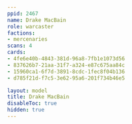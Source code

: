 ```yaml
---
ppid: 2467
name: Drake MacBain
role: warcaster
factions:
- mercenaries
scans: 4
cards:
- 4fe6e40b-4843-381d-96a8-7fb1e1073d56
- 837626b7-21aa-31f7-a324-e87c675aa84c
- 15960ca1-6f7d-3891-8cdc-1fec8f04b136
- d785f21d-f7c5-3e62-95a6-201f734b46e5

layout: model
title: Drake MacBain
disableToc: true
hidden: true
---
```

